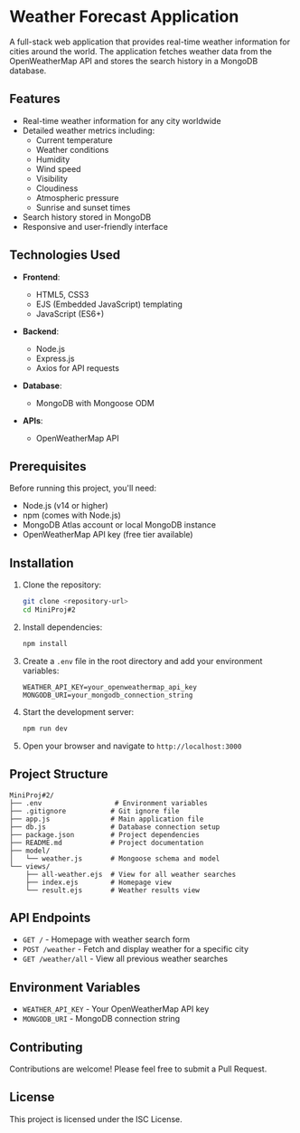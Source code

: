 # Weather Forecast Application

A full-stack web application that provides real-time weather information for cities around the world. The application fetches weather data from the OpenWeatherMap API and stores the search history in a MongoDB database.

## Features

- Real-time weather information for any city worldwide
- Detailed weather metrics including:
  - Current temperature
  - Weather conditions
  - Humidity
  - Wind speed
  - Visibility
  - Cloudiness
  - Atmospheric pressure
  - Sunrise and sunset times
- Search history stored in MongoDB
- Responsive and user-friendly interface

## Technologies Used

- **Frontend**:
  - HTML5, CSS3
  - EJS (Embedded JavaScript) templating
  - JavaScript (ES6+)

- **Backend**:
  - Node.js
  - Express.js
  - Axios for API requests

- **Database**:
  - MongoDB with Mongoose ODM

- **APIs**:
  - OpenWeatherMap API

## Prerequisites

Before running this project, you'll need:

- Node.js (v14 or higher)
- npm (comes with Node.js)
- MongoDB Atlas account or local MongoDB instance
- OpenWeatherMap API key (free tier available)

## Installation

1. Clone the repository:
   ```bash
   git clone <repository-url>
   cd MiniProj#2
   ```

2. Install dependencies:
   ```bash
   npm install
   ```

3. Create a `.env` file in the root directory and add your environment variables:
   ```
   WEATHER_API_KEY=your_openweathermap_api_key
   MONGODB_URI=your_mongodb_connection_string
   ```

4. Start the development server:
   ```bash
   npm run dev
   ```

5. Open your browser and navigate to `http://localhost:3000`

## Project Structure

```
MiniProj#2/
├── .env                  # Environment variables
├── .gitignore           # Git ignore file
├── app.js               # Main application file
├── db.js                # Database connection setup
├── package.json         # Project dependencies
├── README.md            # Project documentation
├── model/
│   └── weather.js       # Mongoose schema and model
└── views/
    ├── all-weather.ejs  # View for all weather searches
    ├── index.ejs        # Homepage view
    └── result.ejs       # Weather results view
```

## API Endpoints

- `GET /` - Homepage with weather search form
- `POST /weather` - Fetch and display weather for a specific city
- `GET /weather/all` - View all previous weather searches

## Environment Variables

- `WEATHER_API_KEY` - Your OpenWeatherMap API key
- `MONGODB_URI` - MongoDB connection string

## Contributing

Contributions are welcome! Please feel free to submit a Pull Request.

## License

This project is licensed under the ISC License.
